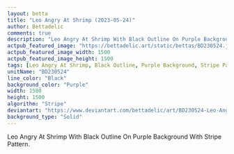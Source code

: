 ```yaml
---
layout: betta
title: "Leo Angry At Shrimp (2023-05-24)"
author: Bettadelic
comments: true
description: "Leo Angry At Shrimp With Black Outline On Purple Background With Stripe Pattern."
actpub_featured_image: "https://bettadelic.art/static/bettas/BD230524.jpg"
actpub_featured_image_width: 1500
actpub_featured_image_height: 1500
tags: [Leo Angry At Shrimp, Black Outline, Purple Background, Stripe Pattern, May 2023]
unitName: "BD230524"
line_color: "Black"
background_color: "Purple"
width: 1500
height: 1500
algorithm: "Stripe"
deviantart: "https://www.deviantart.com/bettadelic/art/BD230524-Leo-Angry-At-Shrimp-2023-05-24-964017747"
background_type: "Solid"
---
```


Leo Angry At Shrimp With Black Outline On Purple Background With Stripe Pattern.
